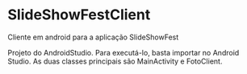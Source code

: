 # SlideShowFestClient
Cliente em android para a aplicação SlideShowFest

Projeto do AndroidStudio. Para executá-lo, basta importar no Android Studio.
As duas classes principais são MainActivity e FotoClient.
